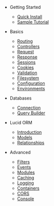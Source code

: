 * Getting Started

  <!-- * [Introduction](introduction.md) -->
  * [Quick Install](install.md)
  * [Sample Tutorial](sample-tutorial.md)

* Basics

  * [Routing](routing.md)
  * [Controllers](controllers.md)
  * [Request](request.md)
  * [Response](response.md)
  * [Sessions](sessions.md)
  * [Cookies](cookies.md)
  * [Validation](validation.md)
  * [Filesystem](filesystem.md)
  * [Configuration](configuration.md)
  * [Environments](environments.md)

* Databases

  * [Connection](db-connection.md)
  * [Query Builder](db-query-builder.md)
  <!-- * [Pagination](db-pagination.md) -->
  <!-- * [Migrations](db-pagination.md) -->

* Lucid ORM

  * [Introduction](orm-introduction.md)
  * [Models](models.md)
  * [Relationships](relationships.md)

<!-- * Security -->

  <!-- * [XSS](more-pages.md) -->
  <!-- * [CSRF](custom-navbar.md) -->

* Advanced

  * [Filters](filters.md)
  * [Events](events.md)
  * [Modules](modules.md)
  * [Caching](caching.md)
  * [Logging](logging.md)
  * [Containers](containers.md)
  * [CORS](cors.md)
  * [Console](console.md)